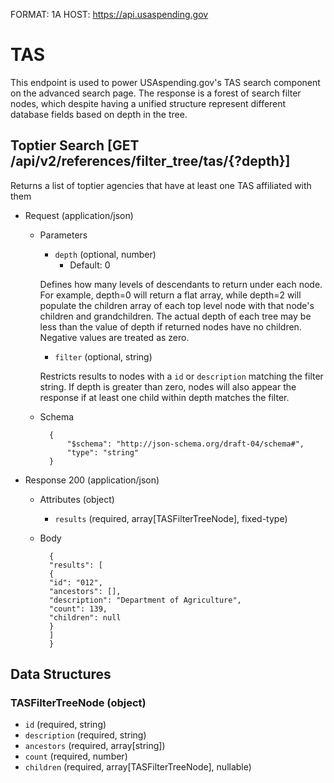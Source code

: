 FORMAT: 1A
HOST: https://api.usaspending.gov

# TAS

This endpoint is used to power USAspending.gov's TAS search component on the advanced search page.
The response is a forest of search filter nodes, which despite having a unified structure represent different
database fields based on depth in the tree.

## Toptier Search [GET /api/v2/references/filter_tree/tas/{?depth}]

Returns a list of toptier agencies that have at least one TAS affiliated with them
+ Request (application/json)
    + Parameters
        + `depth` (optional, number) 
            + Default: 0
            
        Defines how many levels of descendants to return under each node. For example, depth=0 will 
        return a flat array, while depth=2 will populate the children array of each top level node 
        with that node's children and grandchildren. The actual depth of each tree may be less than 
        the value of depth if returned nodes have no children. Negative values are treated as zero. 
        + `filter` (optional, string) 
        
        Restricts results to nodes with a `id` or `description` matching the filter string. If depth is 
        greater than zero, nodes will also appear the response if at least one child within depth 
        matches the filter.
    
    + Schema
    
            {
                "$schema": "http://json-schema.org/draft-04/schema#",
                "type": "string"
            }

+ Response 200 (application/json)
    + Attributes (object)
        + `results` (required, array[TASFilterTreeNode], fixed-type)
    + Body

            {
            "results": [
            {
            "id": "012",
            "ancestors": [],
            "description": "Department of Agriculture",
            "count": 139,
            "children": null
            }
            ]
            }
       
## Data Structures

### TASFilterTreeNode (object)

+ `id` (required, string)
+ `description` (required, string)
+ `ancestors` (required, array[string])
+ `count` (required, number)
+ `children` (required, array[TASFilterTreeNode], nullable)